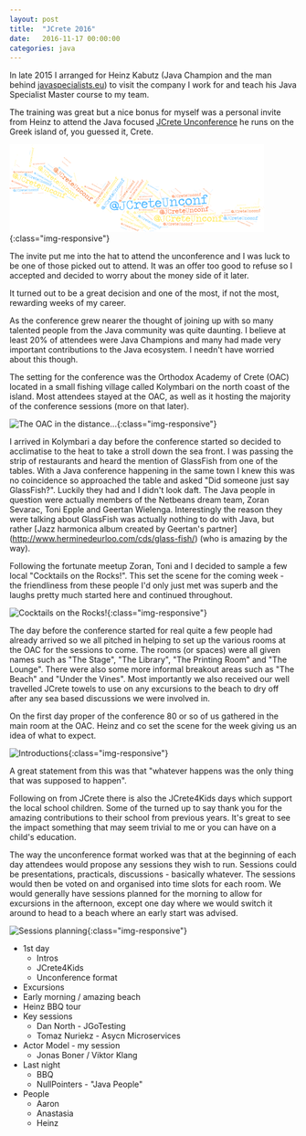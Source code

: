 ```yaml
---
layout: post
title:  "JCrete 2016"
date:   2016-11-17 00:00:00
categories: java
---
```

In late 2015 I arranged for Heinz Kabutz (Java Champion and the man behind [javaspecialists.eu](http://javaspecialists.eu/)) to visit the company I work for and teach his Java Specialist Master course to my team.

The training was great but a nice bonus for myself was a personal invite from Heinz to attend the Java focused [JCrete Unconference](http://www.jcrete.org/) he runs on the Greek island of, you guessed it, Crete.

![JCrete Unconference](/images/jCreteUnconf.svg){:class="img-responsive"}

The invite put me into the hat to attend the unconference and I was luck to be one of those picked out to attend. It was an offer too good to refuse so I accepted and decided to worry about the money side of it later.

It turned out to be a great decision and one of the most, if not the most, rewarding weeks of my career.

As the conference grew nearer the thought of joining up with so many talented people from the Java community was quite daunting. I believe at least 20% of attendees were Java Champions and many had made very important contributions to the Java ecosystem. I needn't have worried about this though.

The setting for the conference was the Orthodox Academy of Crete (OAC) located in a small fishing village called Kolymbari on the north coast of the island. Most attendees stayed at the OAC, as well as it hosting the majority of the conference sessions (more on that later).

![The OAC in the distance...](/images/the_oac.png){:class="img-responsive"}

I arrived in Kolymbari a day before the conference started so decided to acclimatise to the heat to take a stroll down the sea front. I was passing the strip of restaurants and heard the mention of GlassFish from one of the tables. With a Java conference happening in the same town I knew this was no coincidence so approached the table and asked "Did someone just say GlassFish?". Luckily they had and I didn't look daft. The Java people in question were actually members of the Netbeans dream team, Zoran Sevarac, Toni Epple and Geertan Wielenga. Interestingly the reason they were talking about GlassFish was actually nothing to do with Java, but rather [Jazz harmonica album created by Geertan's partner] (http://www.herminedeurloo.com/cds/glass-fish/) (who is amazing by the way).

Following the fortunate meetup Zoran, Toni and I decided to sample a few local "Cocktails on the Rocks!". This set the scene for the coming week - the friendliness from these people I'd only just met was superb and the laughs pretty much started here and continued throughout.

![Cocktails on the Rocks!](/images/cocktails_on_the_rocks.png){:class="img-responsive"}

The day before the conference started for real quite a few people had already arrived so we all pitched in helping to set up the various rooms at the OAC for the sessions to come. The rooms (or spaces) were all given names such as "The Stage", "The Library", "The Printing Room" and "The Lounge". There were also some more informal breakout areas such as "The Beach" and "Under the Vines". Most importantly we also received our well travelled JCrete towels to use on any excursions to the beach to dry off after any sea based discussions we were involved in.

On the first day proper of the conference 80 or so of us gathered in the main room at the OAC. Heinz and co set the scene for the week giving us an idea of what to expect.

![Introductions](/images/intro.png){:class="img-responsive"}

A great statement from this was that "whatever happens was the only thing that was supposed to happen".

Following on from JCrete there is also the JCrete4Kids days which support the local school children. Some of the turned up to say thank you for the amazing contributions to their school from previous years. It's great to see the impact something that may seem trivial to me or you can have on a child's education.

The way the unconference format worked was that at the beginning of each day attendees would propose any sessions they wish to run. Sessions could be presentations, practicals, discussions - basically whatever. The sessions would then be voted on and organised into time slots for each room. We would generally have sessions planned for the morning to allow for excursions in the afternoon, except one day where we would switch it around to head to a beach where an early start was advised.

![Sessions planning](/images/session_planning.png){:class="img-responsive"}



* 1st day
  * Intros
  * JCrete4Kids
  * Unconference format
* Excursions
 * Early morning / amazing beach
 * Heinz BBQ tour
* Key sessions
  * Dan North - JGoTesting
  * Tomaz Nuriekz - Asycn Microservices
* Actor Model - my session
  * Jonas Boner / Viktor Klang
* Last night
  * BBQ
  * NullPointers - "Java People"
* People
  * Aaron
  * Anastasia
  * Heinz
